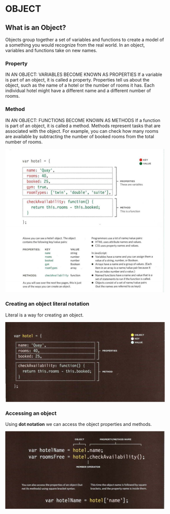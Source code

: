 

# OBJECT

##  What is an Object?

Objects group together a set of variables and functions to create a model 
of a something you would recognize from the real world. In an object, 
variables and functions take on new names.

### Property

IN AN OBJECT: VARIABLES BECOME KNOWN AS PROPERTIES 
If a variable is part of an object, it is called a 
property. Properties tell us about the object, such as 
the name of a hotel or the number of rooms it has. 
Each individual hotel might have a different name 
and a different number of rooms. 


### Method


IN AN OBJECT: FUNCTIONS BECOME KNOWN AS METHODS 
If a function is part of an object, it is called a method. 
Methods represent tasks that are associated with 
the object. For example, you can check how many 
rooms are available by subtracting the number of 
booked rooms from the total number of rooms.


 
   ![object](object.png)






### Creating an object literal notation

Literal is a way for creating an object.


   ![literal](lit.png)


### Accessing an object 

Using **dot notation** we can access the object properties and methods.


   ![access](acc.png)


